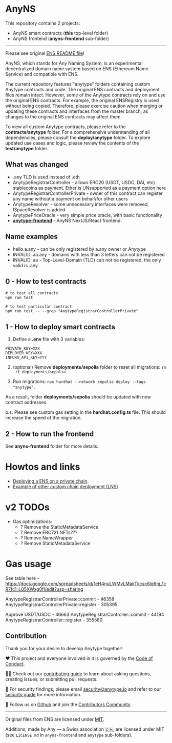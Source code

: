 # AnyNS

This repository contains 2 projects:

- AnyNS smart contracts (**this** top-level folder)
- AnyNS frontend (**anyns-frontend** sub-folder)

---

Please see original [ENS README file](ORIGINAL_ENS_README.md)!

AnyNS, which stands for Any Naming System, is an experimental decentralized domain name system based on ENS (Ethereum Name Service) and compatible with ENS.

The current repository features "anytype" folders containing custom Anytype contracts and code. The original ENS contracts and deployment files remain intact. However, some of the Anytype contracts rely on and use the original ENS contracts. For example, the original ENSRegistry is used without being copied. Therefore, please exercise caution when merging or updating these contracts and interfaces from the master branch, as changes to the original ENS contracts may affect them.

To view all custom Anytype contracts, please refer to the **contracts/anytype** folder. For a comprehensive understanding of all dependencies, please consult the **deploy/anytype** folder. To explore updated use cases and logic, please review the contents of the **test/anytype** folder.

## What was changed

- .any TLD is used instead of .eth
- AnytypeRegistrarController - allows ERC20 (USDT, USDC, DAI, etc) stablecoins as payment. Ether is UNsupported as a payment option here
- AnytypeRegistrarControllerPrivate - owner of this contract can register any name without a payment on behalf/for other users
- AnytypeResolver - some unnecessary interfaces were removed, ISpaceResolver is added
- AnytypePriceOracle - very simple price oracle, with basic functionality
- **[anytype-frontend](anytype-frontend)** - AnyNS NextJS/React frontend.

## Name examples

- hello.a.any - can be only registered by a.any owner or Anytype
- INVALID: aa.any - domains with less than 3 letters can not be registered
- INVALID: aa - Top-Level-Domain (TLD) can not be registered, the only valid is .any

## 0 - How to test contracts

```
# to test all contracts
npm run test

# to test particular contract
npm run test -- --grep "AnytypeRegistrarControllerPrivate"
```

## 1 - How to deploy smart contracts

1. Define a **.env** file with 3 variables:

```
PRIVATE_KEY=XXX
DEPLOYER_KEY=XXX
INFURA_API_KEY=YYY
```

2. (optional) Remove **deployments/sepolia** folder to reset all migrations:
   `rm -rf deployments/sepolia`

3. Run migrations:
   `npx hardhat --network sepolia deploy --tags "anytype"`.

As a result, folder **deployments/sepolia** should be updated with new contract addresses.

p.s. Please see custom gas setting in the **hardhat.config.ts** file. This should increase the speed of the migration.

## 2 - How to run the frontend

See **anyns-frontend** folder for more details.

# Howtos and links

- [Deploying a ENS on a private chain](https://docs.ens.domains/deploying-ens-on-a-private-chain).
- [Example of other custom chain deployment (LNS)](https://github.com/bchdomains/lns-contracts/commit/88ca736baf574b2f85ea43f3c40376979272ebce#diff-cf4ef7c51dc9f81cad1d504da0d1c3a3437ac7b7d1374ee7127886cf1d1a5092)

# v2 TODOs

- Gas optimizations:
  - ? Remove the StaticMetadataService
  - ? Remove ERC721 NFTs???
  - ? Remove NameWrapper
  - ? Remove StaticMetadataService

# Gas usage

See table here - https://docs.google.com/spreadsheets/d/1eH4nuLWMvLMakTkcsc6lq6nj_1cR7fc1-L05XWxg0fI/edit?usp=sharing

AnytypeRegistrarControllerPrivate::commit - 46358
AnytypeRegistrarControllerPrivate::register - 305395

Approve USDT/USDC - 46663
AnytypeRegistrarController::commit - 44194
AnytypeRegistrarController::register - 355580

## Contribution

Thank you for your desire to develop Anytype together!

❤️ This project and everyone involved in it is governed by the [Code of Conduct](https://github.com/anyproto/.github/blob/main/docs/CODE_OF_CONDUCT.md).

🧑‍💻 Check out our [contributing guide](https://github.com/anyproto/.github/blob/main/docs/CONTRIBUTING.md) to learn about asking questions, creating issues, or submitting pull requests.

🫢 For security findings, please email [security@anytype.io](mailto:security@anytype.io) and refer to our [security guide](https://github.com/anyproto/.github/blob/main/docs/SECURITY.md) for more information.

🤝 Follow us on [Github](https://github.com/anyproto) and join the [Contributors Community](https://github.com/orgs/anyproto/discussions).

---

Original files from ENS are licensed under [MIT](./LICENSE.txt).

Additions, made by Any — a Swiss association 🇨🇭, are licensed under MIT (see `LICENSE.md` in `anyns-frontend` and `anytype` sub-folders).
